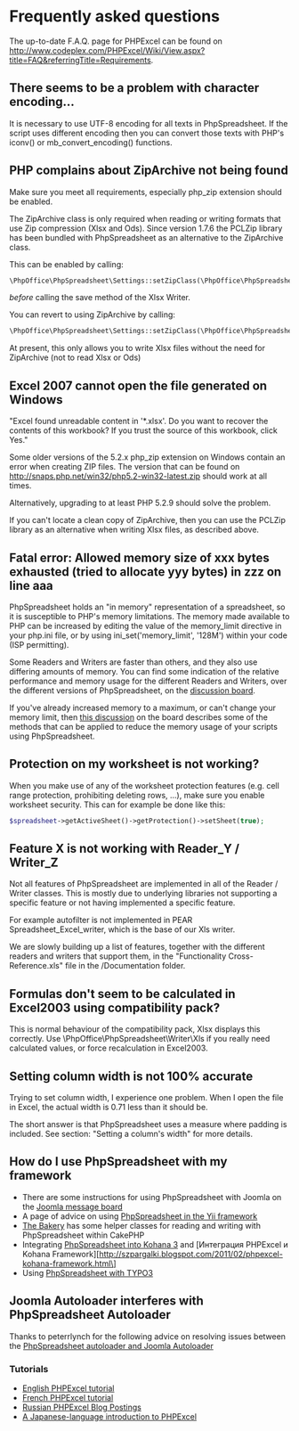 # Frequently asked questions

The up-to-date F.A.Q. page for PHPExcel can be found on
<http://www.codeplex.com/PHPExcel/Wiki/View.aspx?title=FAQ&referringTitle=Requirements>.

## There seems to be a problem with character encoding...

It is necessary to use UTF-8 encoding for all texts in PhpSpreadsheet.
If the script uses different encoding then you can convert those texts
with PHP's iconv() or mb\_convert\_encoding() functions.

## PHP complains about ZipArchive not being found

Make sure you meet all requirements, especially php\_zip extension
should be enabled.

The ZipArchive class is only required when reading or writing formats
that use Zip compression (Xlsx and Ods). Since version 1.7.6 the PCLZip
library has been bundled with PhpSpreadsheet as an alternative to the
ZipArchive class.

This can be enabled by calling:

``` php
\PhpOffice\PhpSpreadsheet\Settings::setZipClass(\PhpOffice\PhpSpreadsheet\Settings::PCLZIP);
```

*before* calling the save method of the Xlsx Writer.

You can revert to using ZipArchive by calling:

``` php
\PhpOffice\PhpSpreadsheet\Settings::setZipClass(\PhpOffice\PhpSpreadsheet\Settings::ZIPARCHIVE);
```

At present, this only allows you to write Xlsx files without the need
for ZipArchive (not to read Xlsx or Ods)

## Excel 2007 cannot open the file generated on Windows

"Excel found unreadable content in '\*.xlsx'. Do you want to recover the
contents of this workbook? If you trust the source of this workbook,
click Yes."

Some older versions of the 5.2.x php\_zip extension on Windows contain
an error when creating ZIP files. The version that can be found on
<http://snaps.php.net/win32/php5.2-win32-latest.zip> should work at all
times.

Alternatively, upgrading to at least PHP 5.2.9 should solve the problem.

If you can't locate a clean copy of ZipArchive, then you can use the
PCLZip library as an alternative when writing Xlsx files, as described
above.

## Fatal error: Allowed memory size of xxx bytes exhausted (tried to allocate yyy bytes) in zzz on line aaa

PhpSpreadsheet holds an "in memory" representation of a spreadsheet, so
it is susceptible to PHP's memory limitations. The memory made available
to PHP can be increased by editing the value of the memory\_limit
directive in your php.ini file, or by using ini\_set('memory\_limit',
'128M') within your code (ISP permitting).

Some Readers and Writers are faster than others, and they also use
differing amounts of memory. You can find some indication of the
relative performance and memory usage for the different Readers and
Writers, over the different versions of PhpSpreadsheet, on the
[discussion
board](http://phpexcel.codeplex.com/Thread/View.aspx?ThreadId=234150).

If you've already increased memory to a maximum, or can't change your
memory limit, then [this
discussion](http://phpexcel.codeplex.com/Thread/View.aspx?ThreadId=242712)
on the board describes some of the methods that can be applied to reduce
the memory usage of your scripts using PhpSpreadsheet.

## Protection on my worksheet is not working?

When you make use of any of the worksheet protection features (e.g. cell
range protection, prohibiting deleting rows, ...), make sure you enable
worksheet security. This can for example be done like this:

``` php
$spreadsheet->getActiveSheet()->getProtection()->setSheet(true);
```

## Feature X is not working with Reader\_Y / Writer\_Z

Not all features of PhpSpreadsheet are implemented in all of the Reader
/ Writer classes. This is mostly due to underlying libraries not
supporting a specific feature or not having implemented a specific
feature.

For example autofilter is not implemented in PEAR
Spreadsheet\_Excel\_writer, which is the base of our Xls writer.

We are slowly building up a list of features, together with the
different readers and writers that support them, in the "Functionality
Cross-Reference.xls" file in the /Documentation folder.

## Formulas don't seem to be calculated in Excel2003 using compatibility pack?

This is normal behaviour of the compatibility pack, Xlsx displays this
correctly. Use \PhpOffice\PhpSpreadsheet\Writer\Xls if you really need
calculated values, or force recalculation in Excel2003.

## Setting column width is not 100% accurate

Trying to set column width, I experience one problem. When I open the
file in Excel, the actual width is 0.71 less than it should be.

The short answer is that PhpSpreadsheet uses a measure where padding is
included. See section: "Setting a column's width" for more details.

## How do I use PhpSpreadsheet with my framework

-   There are some instructions for using PhpSpreadsheet with Joomla on
    the [Joomla message
    board](http://http:/forum.joomla.org/viewtopic.php?f=304&t=433060)
-   A page of advice on using [PhpSpreadsheet in the Yii
    framework](http://www.yiiframework.com/wiki/101/how-to-use-phpexcel-external-library-with-yii/)
-   [The
    Bakery](http://bakery.cakephp.org/articles/melgior/2010/01/26/simple-excel-spreadsheet-helper)
    has some helper classes for reading and writing with PhpSpreadsheet
    within CakePHP
-   Integrating [PhpSpreadsheet into Kohana
    3](http://www.flynsarmy.com/2010/07/phpexcel-module-for-kohana-3/)
    and \[Интеграция PHPExcel и Kohana
    Framework\]\[http://szpargalki.blogspot.com/2011/02/phpexcel-kohana-framework.html\]
-   Using [PhpSpreadsheet with
    TYPO3](http://typo3.org/documentation/document-library/extension-manuals/phpexcel_library/1.1.1/view/toc/0/)

## Joomla Autoloader interferes with PhpSpreadsheet Autoloader

Thanks to peterrlynch for the following advice on resolving issues
between the [PhpSpreadsheet autoloader and Joomla
Autoloader](http://phpexcel.codeplex.com/discussions/211925)

### Tutorials

-   [English PHPExcel tutorial](http://openxmldeveloper.org)
-   [French PHPExcel
    tutorial](http://g-ernaelsten.developpez.com/tutoriels/excel2007/)
-   [Russian PHPExcel Blog
    Postings](http://www.web-junior.net/sozdanie-excel-fajjlov-s-pomoshhyu-phpexcel/)
-   [A Japanese-language introduction to
    PHPExcel](http://journal.mycom.co.jp/articles/2009/03/06/phpexcel/index.html)

